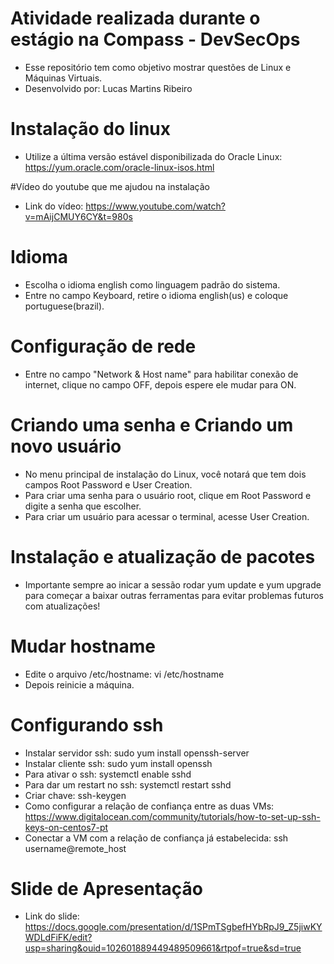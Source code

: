# Atividade realizada durante o estágio na Compass - DevSecOps #

- Esse repositório tem como objetivo mostrar questões de Linux e Máquinas Virtuais.
- Desenvolvido por: Lucas Martins Ribeiro

# Instalação do linux #
  - Utilize a última versão estável disponibilizada do Oracle Linux: https://yum.oracle.com/oracle-linux-isos.html

#Vídeo do youtube que me ajudou na instalação
  - Link do vídeo: https://www.youtube.com/watch?v=mAijCMUY6CY&t=980s

# Idioma #
  - Escolha o idioma english como linguagem padrão do sistema.
  - Entre no campo Keyboard, retire o idioma english(us) e coloque portuguese(brazil).
  
# Configuração de rede #
  - Entre no campo "Network & Host name" para habilitar conexão de internet, clique no campo OFF, depois espere ele mudar para ON.

# Criando uma senha e Criando um novo usuário #
  - No menu principal de instalação do Linux, você notará  que tem dois campos Root Password e User Creation.
  - Para criar uma senha para o usuário root, clique em Root Password e digite a senha que escolher.
  - Para criar um usuário para acessar o terminal, acesse User Creation.
  
# Instalação e atualização de pacotes #
  - Importante sempre ao inicar a sessão rodar yum update e yum upgrade para começar a baixar outras ferramentas para evitar problemas futuros com atualizações!
  
# Mudar hostname #
  - Edite o arquivo /etc/hostname: vi /etc/hostname
  - Depois reinicie a máquina.
  
# Configurando ssh #
  - Instalar servidor ssh: sudo yum install openssh-server
  - Instalar cliente ssh: sudo yum install openssh
  - Para ativar o ssh: systemctl enable sshd
  - Para dar um restart no ssh: systemctl restart sshd
  - Criar chave: ssh-keygen
  - Como configurar a relação de confiança entre as duas VMs: https://www.digitalocean.com/community/tutorials/how-to-set-up-ssh-keys-on-centos7-pt
  - Conectar a VM com a relação de confiança já estabelecida: ssh username@remote_host

# Slide de Apresentação #
 - Link do slide: https://docs.google.com/presentation/d/1SPmTSgbefHYbRpJ9_Z5jiwKYWDLdFiFK/edit?usp=sharing&ouid=102601889449489509661&rtpof=true&sd=true
